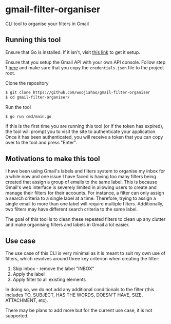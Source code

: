 # gmail-filter-organiser

CLI tool to organise your filters in Gmail

## Running this tool

Ensure that Go is installed. If it isn't, visit [this link](https://golang.org/doc/install) to get 
it setup.

Ensure that you setup the Gmail API with your own API console. Follow step 1 [here](https://developers.google.com/gmail/api/quickstart/go) 
and make sure that you copy the `credentials.json` file to the project root.

Clone the repository

```bash
$ git clone https://github.com/woojiahao/gmail-filter-organiser
$ cd gmail-filter-organiser/
```

Run the tool

```bash
$ go run cmd/main.go
```

If this is the first time you are running this tool (or if the token has expired), the tool will
prompt you to visit the site to authenticate your application. Once it has been authenticated, you
will receive a token that you can copy over to the tool and press "Enter".

## Motivations to make this tool

I have been using Gmail's labels and filters system to organise my inbox for a while now and one 
issue I have faced is having too many filters being created that assign a group of emails to the
same label. This is because Gmail's web interface is severely limited in allowing users to 
create and manage their filters for their accounts. For instance, a filter can only assign a 
search criteria to a single label at a time. Therefore, trying to assign a single email to more
than one label will require multiple filters. Additionally, two filters may have different search 
criteria to the same label.

The goal of this tool is to clean these repeated filters to clean up any clutter and make 
organising filters and labels in Gmail a lot easier.

## Use case

The use case of this CLI is very minimal as it is meant to suit my own use of filters, which
revolves around three key criterion when creating the filter:

1. Skip inbox - remove the label "INBOX"
2. Apply the label 
3. Apply filter to all existing elements

In doing so, we do not add any additional conditionals to the filter (this includes TO, SUBJECT, 
HAS THE WORDS, DOESN'T HAVE, SIZE, ATTACHMENT, etc).

There may be plans to add more but for the current use case, it is not supported.
